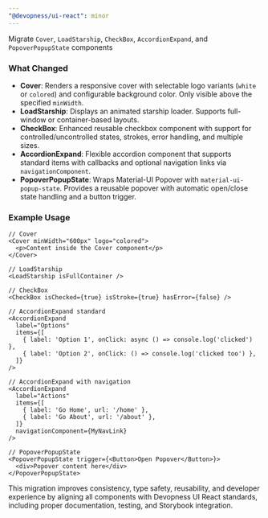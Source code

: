 ```yaml
---
"@devopness/ui-react": minor
---
```


Migrate `Cover`, `LoadStarship`, `CheckBox`, `AccordionExpand`, and `PopoverPopupState` components

### What Changed

- **Cover**: Renders a responsive cover with selectable logo variants (`white` or `colored`) and configurable background color. Only visible above the specified `minWidth`.
- **LoadStarship**: Displays an animated starship loader. Supports full-window or container-based layouts.
- **CheckBox**: Enhanced reusable checkbox component with support for controlled/uncontrolled states, strokes, error handling, and multiple sizes.
- **AccordionExpand**: Flexible accordion component that supports standard items with callbacks and optional navigation links via `navigationComponent`.
- **PopoverPopupState**: Wraps Material-UI Popover with `material-ui-popup-state`. Provides a reusable popover with automatic open/close state handling and a button trigger.

### Example Usage

```tsx
// Cover
<Cover minWidth="600px" logo="colored">
  <p>Content inside the Cover component</p>
</Cover>

// LoadStarship
<LoadStarship isFullContainer />

// CheckBox
<CheckBox isChecked={true} isStroke={true} hasError={false} />

// AccordionExpand standard
<AccordionExpand
  label="Options"
  items={[
    { label: 'Option 1', onClick: async () => console.log('clicked') },
    { label: 'Option 2', onClick: () => console.log('clicked too') },
  ]}
/>

// AccordionExpand with navigation
<AccordionExpand
  label="Actions"
  items={[
    { label: 'Go Home', url: '/home' },
    { label: 'Go About', url: '/about' },
  ]}
  navigationComponent={MyNavLink}
/>

// PopoverPopupState
<PopoverPopupState trigger={<Button>Open Popover</Button>}>
  <div>Popover content here</div>
</PopoverPopupState>
```

This migration improves consistency, type safety, reusability, and developer experience by aligning all components with Devopness UI React standards, including proper documentation, testing, and Storybook integration.
